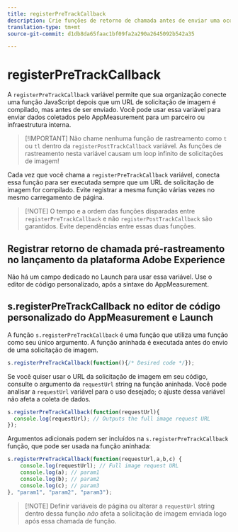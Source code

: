 ```yaml
---
title: registerPreTrackCallback
description: Crie funções de retorno de chamada antes de enviar uma ocorrência para a Adobe.
translation-type: tm+mt
source-git-commit: d1db8da65faac1bf09fa2a290a2645092b542a35

---
```



# registerPreTrackCallback

A `registerPreTrackCallback` variável permite que sua organização conecte uma função JavaScript depois que um URL de solicitação de imagem é compilado, mas antes de ser enviado. Você pode usar essa variável para enviar dados coletados pelo AppMeasurement para um parceiro ou infraestrutura interna.

> [!IMPORTANT] Não chame nenhuma função de rastreamento como `t` ou `tl` dentro da `registerPostTrackCallback` variável. As funções de rastreamento nesta variável causam um loop infinito de solicitações de imagem!

Cada vez que você chama a `registerPreTrackCallback` variável, conecta essa função para ser executada sempre que um URL de solicitação de imagem for compilado. Evite registrar a mesma função várias vezes no mesmo carregamento de página.

> [!NOTE] O tempo e a ordem das funções disparadas entre `registerPreTrackCallback` e não `registerPostTrackCallback` são garantidos. Evite dependências entre essas duas funções.

## Registrar retorno de chamada pré-rastreamento no lançamento da plataforma Adobe Experience

Não há um campo dedicado no Launch para usar essa variável. Use o editor de código personalizado, após a sintaxe do AppMeasurement.

## s.registerPreTrackCallback no editor de código personalizado do AppMeasurement e Launch

A função `s.registerPreTrackCallback` é uma função que utiliza uma função como seu único argumento. A função aninhada é executada antes do envio de uma solicitação de imagem.

```js
s.registerPreTrackCallback(function(){/* Desired code */});
```

Se você quiser usar o URL da solicitação de imagem em seu código, consulte o argumento da `requestUrl` string na função aninhada. Você pode analisar a `requestUrl` variável para o uso desejado; o ajuste dessa variável não afeta a coleta de dados.

```js
s.registerPreTrackCallback(function(requestUrl){
  console.log(requestUrl); // Outputs the full image request URL
});
```

Argumentos adicionais podem ser incluídos na `s.registerPreTrackCallback` função, que pode ser usada na função aninhada:

```js
s.registerPreTrackCallback(function(requestUrl,a,b,c) {
    console.log(requestUrl); // Full image request URL
    console.log(a); // param1
    console.log(b); // param2
    console.log(c); // param3
}, "param1", "param2", "param3");
```

> [!NOTE] Definir variáveis de página ou alterar a `requestUrl` string dentro dessa função *não* afeta a solicitação de imagem enviada logo após essa chamada de função.
